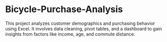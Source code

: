 # Bicycle-Purchase-Analysis
This project analyzes customer demographics and purchasing behavior using Excel. It involves data cleaning, pivot tables, and a dashboard to gain insights from factors like income, age, and commute distance. 
